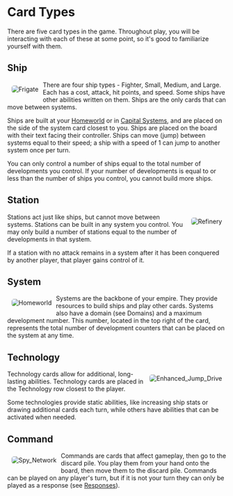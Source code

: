 # Card Types

There are five card types in the game. Throughout play, you will be interacting with each of these at some point, so it's good to familiarize yourself with them.

## Ship

<img class="card" style="float: left; border-radius: 5px; margin: 10px; overflow: hidden;" src="https://www.starcomgame.com/cards/Frigate-thumb.webp" alt="Frigate" />

There are four ship types - Fighter, Small, Medium, and Large. Each has a cost, attack, hit points, and speed. Some ships have other abilities written on them. Ships are the only cards that can move between systems.

Ships are built at your [Homeworld](https://www.starcomgame.com/card-database?selectedCard=Homeworld) or in [Capital Systems](https://www.starcomgame.com/card-database?selectedCard=Drummond), and are placed on the side of the system card closest to you. Ships are placed on the board with their text facing their controller. Ships can move (jump) between systems equal to their speed; a ship with a speed of 1 can jump to another system once per turn.

You can only control a number of ships equal to the total number of developments you control. If your number of developments is equal to or less than the number of ships you control, you cannot build more ships.

<div class="page-break"></div>

## Station

<img class="card" style="float: right; border-radius: 5px; margin: 10px; overflow: hidden;" src="https://www.starcomgame.com/cards/Refinery-thumb.webp" alt="Refinery" />

Stations act just like ships, but cannot move between systems. Stations can be built in any system you control. You may only build a number of stations equal to the number of developments in that system.

If a station with no attack remains in a system after it has been conquered by another player, that player gains control of it.

## System

<img class="card system" style="float: left; border-radius: 5px; margin: 10px; overflow: hidden;" src="https://www.starcomgame.com/cards/Homeworld-thumb.webp" alt="Homeworld" />

Systems are the backbone of your empire. They provide resources to build ships and play other cards. Systems also have a domain (see Domains) and a maximum development number. This number, located in the top right of the card, represents the total number of development counters that can be placed on the system at any time.

<div class="page-break"></div>

## Technology

<img class="card" style="float: right; border-radius: 5px; margin: 10px; overflow: hidden;" src="https://www.starcomgame.com/cards/Enhanced_Jump_Drive-thumb.webp" alt="Enhanced_Jump_Drive" />

Technology cards allow for additional, long-lasting abilities. Technology cards are placed in the Technology row closest to the player. 

Some technologies provide static abilities, like increasing ship stats or drawing additional cards each turn, while others have abilities that can be activated when needed.

## Command

<img class="card" style="float: left; border-radius: 5px; margin: 10px; overflow: hidden;" src="https://www.starcomgame.com/cards/Spy_Network-thumb.webp" alt="Spy_Network" />

Commands are cards that affect gameplay, then go to the discard pile. You play them from your hand onto the board, then move them to the discard pile. Commands can be played on any player's turn, but if it is not your turn they can only be played as a response (see [Responses](/etc/additional-rules.html#responses)).

<style>
  h2, footer {
    clear: both;
  }
</style>